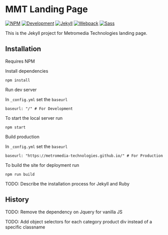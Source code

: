 # MMT Landing Page
[![NPM](https://img.shields.io/badge/npm-4.1.2-blue.svg?style=flat)](https://docs.npmjs.com/cli/install)
[![Development](https://img.shields.io/badge/build-dev-orange.svg?style=flat)](https://metromedia-technologies.github.io)
[![Jekyll](https://img.shields.io/badge/jekyll-3.4.3-blue.svg?style=flat)](https://jekyllrb.com/)
[![Webpack](https://img.shields.io/badge/webpack-2.6.1-blue.svg?style=flat)](https://webpack.github.io/)
[![Sass](https://img.shields.io/badge/Sass-3.4.24-ff69b4.svg?style=flat)](http://sass-lang.com/)

This is the Jekyll project for Metromedia Technologies landing page.

## Installation
Requires NPM

Install dependencies
```
npm install
```

Run dev server

In `_config.yml` set the `baseurl`
```
baseurl: "/" # For Development
```
To start the local server run
```
npm start
```

Build production

In `_config.yml` set the `baseurl`
```
baseurl: "https://metromedia-technologies.github.io/" # For Production
```
To build the site for deployment run
```
npm run build
```

TODO: Describe the installation process for Jekyll and Ruby

## History

TODO: Remove the dependency on Jquery for vanilla JS

TODO: Add object selectors for each category product div instead of a specific classname
